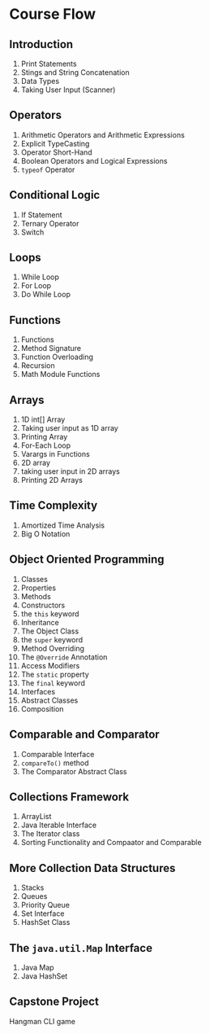 # Course Flow

## Introduction  
1. Print Statements
1. Stings and String Concatenation
1. Data Types
1. Taking User Input (Scanner)

## Operators
1. Arithmetic Operators and Arithmetic Expressions
1. Explicit TypeCasting
1. Operator Short-Hand
1. Boolean Operators and Logical Expressions
1. `typeof` Operator

## Conditional Logic
1. If Statement
1. Ternary Operator
1. Switch

## Loops
1. While Loop
2. For Loop
3. Do While Loop

## Functions
1. Functions
1. Method Signature
1. Function Overloading
1. Recursion
1. Math Module Functions

## Arrays
1. 1D int[] Array
1. Taking user input as 1D array
1. Printing Array
1. For-Each Loop
1. Varargs in Functions
1. 2D array
1. taking user input in 2D arrays
1. Printing 2D Arrays

## Time Complexity
1. Amortized Time Analysis
1. Big O Notation

## Object Oriented Programming
1. Classes
1. Properties
1. Methods
1. Constructors
1. the `this` keyword
1. Inheritance
1. The Object Class
1. the `super` keyword
1. Method Overriding
1. The `@Override` Annotation
1. Access Modifiers 
1. The `static` property
1. The `final` keyword
1. Interfaces
1. Abstract Classes
1. Composition

## Comparable and Comparator
1. Comparable Interface
1. `compareTo()` method
1. The Comparator Abstract Class

## Collections Framework
1. ArrayList
1. Java Iterable Interface
1. The Iterator class
1. Sorting Functionality and Compaator and Comparable

## More Collection Data Structures
1. Stacks
1. Queues
1. Priority Queue
1. Set Interface
1. HashSet Class

## The `java.util.Map` Interface
1. Java Map
1. Java HashSet

## Capstone Project
Hangman CLI game

